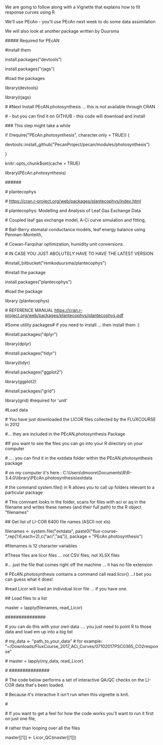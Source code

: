 We are going to follow along with a Vignette that explains how to fit response curves using R

We'll use PEcAn - you'll use PEcAn next week to do some data assimilation

We will also look at another package written by Duursma





\#\#\#\#\# Required for PEcAN

\#install them

install.packages\("devtools"\)

install.packages\("rjags"\)

\#load the packages

library\(devtools\)

library\(rjags\)



\# \#Next Install PEcAN.photosynthesis ... this is not available through CRAN 

\# - but you can find it on GITHUB - this code will download and install

\#\#\# This step might take a while 

if \(!require\("PEcAn.photosynthesis", character.only = TRUE\)\) {

  devtools::install\_github\("PecanProject/pecan/modules/photosynthesis"\) 

}

knitr::opts\_chunk$set\(cache = TRUE\)

library\(PEcAn.photosynthesis\)



\#\#\#\#\#\#

\# plantecophys 

\# https://cran.r-project.org/web/packages/plantecophys/index.html

\#  plantecophys: Modelling and Analysis of Leaf Gas Exchange Data

\# Coupled leaf gas exchange model, A-Ci curve simulation and fitting, 

\# Ball-Berry stomatal conductance models, leaf energy balance using Penman-Monteith, 

\# Cowan-Farquhar optimization, humidity unit conversions.



\# IN CASE YOU JUST ABOLUTELY HAVE TO HAVE THE LATEST VERSION

\#install\_bitbucket\("remkoduursma/plantecophys"\)



\#install the package

install.packages\("plantecophys"\)

\#load the package

library \(plantecophys\)

\# REFERENCE MANUAL https://cran.r-project.org/web/packages/plantecophys/plantecophys.pdf 





\#Some utility packages\# if you need to install ... then install them :\)

\#install.packages\("dplyr"\)

library\(dplyr\)

\#install.packages\("tidyr"\)

library\(tidyr\)

\#install.packages\("ggplot2"\)

library\(ggplot2\)

\#install.packages\("grid"\)

library\(grid\) \#required for 'unit'

\#Load data





\# You have just downloaded the LICOR files collected by the FLUXCOURSE in 2012 

\#... they are included in the PEcAN.photosynthesis Package

\#If you want to see the files you can go into your R directory on your computer 

\# .... you can find it in the extdata folder within the PEcAN.photosynthesis package

\# on my computer it's here : C:\Users\dmoore\Documents\R\R-3.4.0\library\PEcAn.photosynthesis\extdata



\# the command system.file\(\) in R allows you to call up folders relevant to a particular package

\# This commant looks in the folder, scans for files with aci or aq in the filename and writes these names \(and their full path\) to the R object "filenames"

\#\# Get list of LI-COR 6400 file names \(ASCII not xls\)

filenames &lt;- system.file\("extdata", paste0\("flux-course-",rep\(1:6,each=2\),c\("aci","aq"\)\), package = "PEcAn.photosynthesis"\)



\#filenames is 12 character variables



\#These files are licor files ... not CSV files, not XLSX files 

\#... just the file that comes right off the machine ... it has no file extension



\# PEcAN.photosynthesis contains a command call read.licor\(\) ...I bet you can guess what it does!



\#read.Licor will load an individual licor file ... if you have one. 

\#\# Load files to a list

master = lapply\(filenames, read\_Licor\)



\#\#\#\#\#\#\#\#\#\#\#\#\#\#\#

\# you can do this with your own data .... you just need to point R to those data and load em up into a big list

\# my\_data &lt;- "path\_to\_your\_data" \# for example: "~/Downloads/FluxCourse\_2017\_ACi\_Curves/07102017PSC0365\_CO2response"

\# master = lapply\(my\_data, read\_Licor\)

\# \#\#\#\#\#\#\#\#\#\#\#\#\#\#\#





\# The code below performs a set of interactive QA/QC checks on the LI-COR data that's been loaded. 

\# Because it's interactive it isn't run when this vignette is knit.

\# 

\# If you want to get a feel for how the code works you'll want to run it first on just one file, 

\# rather than looping over all the files



master\[\[1\]\] &lt;- Licor\_QC\(master\[\[1\]\]\)





